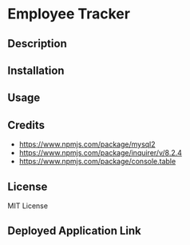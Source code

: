 # Employee Tracker

## Description

<!-- Provide a short description explaining the what, why, and how of your project. Use the following questions as a guide:

- What was your motivation?
- Why did you build this project? (Note: the answer is not "Because it was a homework assignment.")
- What problem does it solve?
- What did you learn? -->

## Installation

<!-- What are the steps required to install your project? Provide a step-by-step description of how to get the development environment running. -->

## Usage

<!-- Provide instructions and examples for use. Include screenshots as needed.

To add a screenshot, create an `assets/images` folder in your repository and upload your screenshot to it. Then, using the relative filepath, add it to your README using the following syntax:

    ```md
    ![alt text](assets/images/screenshot.png)
    ``` -->

## Credits
- https://www.npmjs.com/package/mysql2
- https://www.npmjs.com/package/inquirer/v/8.2.4
- https://www.npmjs.com/package/console.table


## License

MIT License

## Deployed Application Link
<!-- 
Paste your deployed application link here. -->
